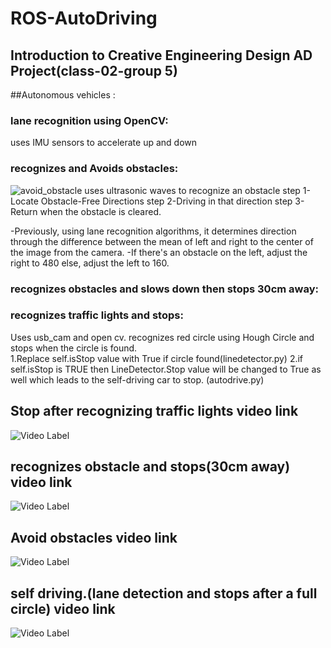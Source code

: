 # ROS-AutoDriving

## Introduction to Creative Engineering Design AD Project(class-02-group 5)

##Autonomous vehicles :

### lane recognition using  OpenCV: <br>
uses IMU sensors to accelerate up and down

### recognizes and Avoids obstacles: <br>
![avoid_obstacle](https://user-images.githubusercontent.com/54922683/116533912-e0c33500-a91c-11eb-8138-b147b1877149.gif)
uses ultrasonic waves to recognize an obstacle
step 1-Locate Obstacle-Free Directions 
step 2-Driving in that direction
step 3-Return when the obstacle is cleared.

-Previously, using lane recognition algorithms, it determines direction through the difference between the mean of left and right to the center of the image from the camera.
-If there's an obstacle on the left, adjust the right to 480 else, adjust the left to 160.

### recognizes obstacles and slows down then stops 30cm away: <br>

### recognizes traffic lights and stops: <br>
Uses usb_cam and open cv. recognizes red circle using Hough Circle and stops when the circle is found.<br>
1.Replace self.isStop value with True if circle found(linedetector.py)
2.if self.isStop is TRUE then LineDetector.Stop value will be changed to True as well which leads to the self-driving car to stop. (autodrive.py)

## Stop after recognizing traffic lights video link
![Video Label](https://youtu.be/mEHLbnFlSdU)

## recognizes obstacle and stops(30cm away) video link
![Video Label](https://youtu.be/zwvPO03l2jA)

## Avoid obstacles video link
![Video Label](https://youtu.be/H6NFf2J4Vlw)

## self driving.(lane detection and stops after a full circle) video link
![Video Label](https://youtu.be/pOI2LmDWan8)


